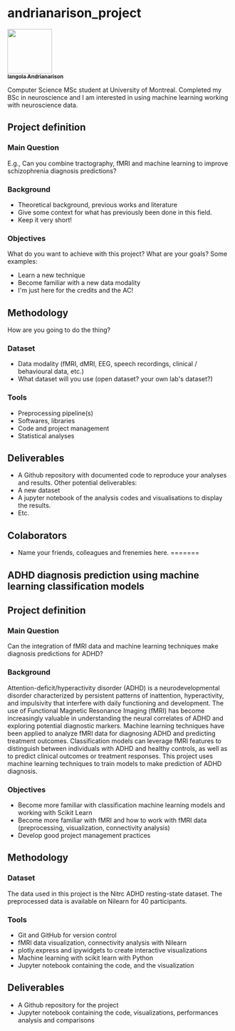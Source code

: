 # andrianarison_project

<a href="https://github.com/IangolaAndri">
   <img src="https://avatars.githubusercontent.com/u/113553352?s=400&v=4" width="100px;" alt=""/>
   <br /><sub><b>Iangola Andrianarison</b></sub>
</a>

Computer Science MSc student at University of Montreal. Completed my BSc in neuroscience and I am interested in using machine learning working with neuroscience data. 

## Project definition
### Main Question
E.g., Can you combine tractography, fMRI and machine learning to improve schizophrenia diagnosis predictions?

### Background
* Theoretical background, previous works and literature
* Give some context for what has previously been done in this field.
* Keep it very short!

### Objectives
What do you want to achieve with this project? What are your goals?
Some examples:
* Learn a new technique
* Become familiar with a new data modality
* I'm just here for the credits and the AC!


## Methodology
How are you going to do the thing?
### Dataset
* Data modality (fMRI, dMRI, EEG, speech recordings, clinical / behavioural data, etc.)
* What dataset will you use (open dataset? your own lab's dataset?)

### Tools
* Preprocessing pipeline(s)
* Softwares, libraries
* Code and project management
* Statistical analyses

## Deliverables
* A Github repository with documented code to reproduce your analyses and results.
Other potential deliverables:
* A new dataset
* A jupyter notebook of the analysis codes and visualisations to display the results.
* Etc.

## Colaborators
* Name your friends, colleagues and frenemies here.
=======
## ADHD diagnosis prediction using machine learning classification models 

## Project definition
### Main Question
Can the integration of fMRI data and machine learning techniques make diagnosis predictions for ADHD?

### Background
Attention-deficit/hyperactivity disorder (ADHD) is a neurodevelopmental disorder characterized by persistent patterns of inattention, hyperactivity, and impulsivity that interfere with daily functioning and development. The use of Functional Magnetic Resonance Imaging (fMRI) has become increasingly valuable in understanding the neural correlates of ADHD and exploring potential diagnostic markers. Machine learning techniques have been applied to analyze fMRI data for diagnosing ADHD and predicting treatment outcomes. Classification models can leverage fMRI features to distinguish between individuals with ADHD and healthy controls, as well as to predict clinical outcomes or treatment responses. This project uses machine learning techniques to train models to make prediction of ADHD diagnosis. 

### Objectives
* Become more familiar with classification machine learning models and working with Scikit Learn
* Become more familiar with fMRI and how to work with fMRI data (preprocessing, visualization, connectivity analysis)
* Develop good project management practices

## Methodology
### Dataset
The data used in this project is the Nitrc ADHD resting-state dataset. The preprocessed data is available on Nilearn for 40 participants. 

### Tools
* Git and GitHub for version control
* fMRI data visualization, connectivity analysis with Nilearn
* plotly.express and ipywidgets to create interactive visualizations
* Machine learning with scikit learn with Python
* Jupyter notebook containing the code, and the visualization 

## Deliverables
* A Github repository for the project
* Jupyter notebook containing the code, visualizations, performances analysis and comparisons 
